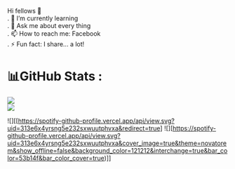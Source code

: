 Hi fellows 👋
  </br>
  . 🌱 I’m currently learning 
  </br>
  . 💬 Ask me about every thing
  </br>
  . 📫 How to reach me: Facebook
  </br>
  . ⚡ Fun fact: I share... a lot!


# 📊GitHub Stats :
![](https://github-readme-stats.vercel.app/api?username=Nvdqb73&theme=radical&hide_border=false&include_all_commits=false&count_private=false)<br/>
![](https://github-readme-streak-stats.herokuapp.com/?user=Nvdqb73&theme=radical&hide_border=false)<br/>


![][[https://spotify-github-profile.vercel.app/api/view.svg?uid=313e6x4yrsng5e232sxwuutphvxa&redirect=true]
![][https://spotify-github-profile.vercel.app/api/view.svg?uid=313e6x4yrsng5e232sxwuutphvxa&cover_image=true&theme=novatorem&show_offline=false&background_color=121212&interchange=true&bar_color=53b14f&bar_color_cover=true)]]
